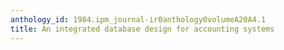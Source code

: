 ```yaml
---
anthology_id: 1984.ipm_journal-ir0anthology0volumeA20A4.1
title: An integrated database design for accounting systems
---
```

